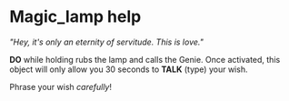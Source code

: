 # Magic_lamp help

*"Hey, it's only an eternity of servitude. This is love."*

**DO** while holding rubs the lamp and calls the Genie.
Once activated, this object will only allow you 30 seconds to **TALK** (type) your wish.

Phrase your wish *carefully*!
